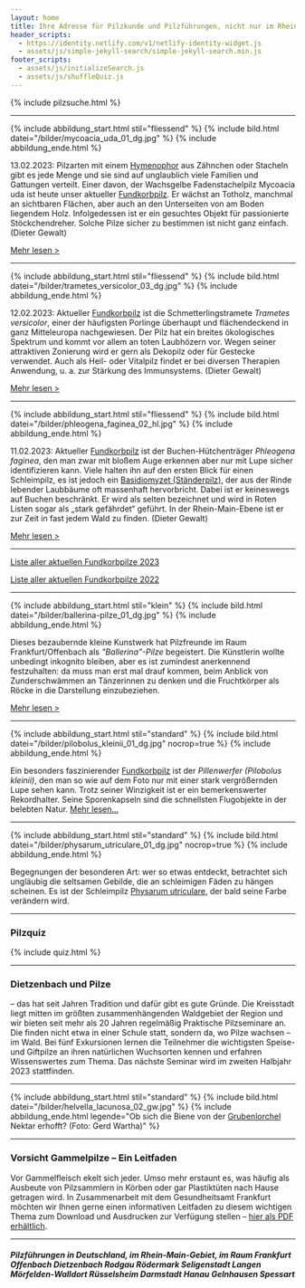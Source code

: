 ```yaml
---
layout: home
title: Ihre Adresse für Pilzkunde und Pilzführungen, nicht nur im Rhein-Main-Gebiet
header_scripts:
  - https://identity.netlify.com/v1/netlify-identity-widget.js
  - assets/js/simple-jekyll-search/simple-jekyll-search.min.js
footer_scripts:
  - assets/js/initializeSearch.js
  - assets/js/shuffleQuiz.js
---
```

{% include pilzsuche.html %}

- - -

{% include abbildung_start.html stil="fliessend" %}
{% include bild.html datei="/bilder/mycoacia_uda_01_dg.jpg" %}
{% include abbildung_ende.html %}

13.02.2023: Pilzarten mit einem [Hymenophor](Hymenophor "Glossar") aus Zähnchen oder Stacheln gibt es jede Menge und sie sind auf unglaublich viele Familien und Gattungen verteilt. Einer davon, der Wachsgelbe Fadenstachelpilz Mycoacia uda ist heute unser aktueller [Fundkorbpilz](AA "Glossar-"). Er wächst an Totholz, manchmal an sichtbaren Flächen, aber auch an den Unterseiten von am Boden liegendem Holz. Infolgedessen ist er ein gesuchtes Objekt für passionierte Stöckchendreher. Solche Pilze sicher zu bestimmen ist nicht ganz einfach. (Dieter Gewalt)

[Mehr lesen >](/pilze/mycoacia-uda-wachsgelber-fadenstachelpilz)

<div style="clear:  both"></div>

- - -

{% include abbildung_start.html stil="fliessend" %}
{% include bild.html datei="/bilder/trametes_versicolor_03_dg.jpg" %}
{% include abbildung_ende.html %}

12.02.2023: Aktueller [Fundkorbpilz](AA "Glossar-") ist die Schmetterlingstramete *Trametes versicolor*, einer der häufigsten Porlinge überhaupt und flächendeckend in ganz Mitteleuropa nachgewiesen. Der Pilz hat ein breites ökologisches Spektrum und kommt vor allem an toten Laubhözern vor. Wegen seiner attraktiven Zonierung wird er gern als Dekopilz oder für Gestecke verwendet. Auch als Heil- oder Vitalpilz findet er bei diversen Therapien Anwendung, u. a. zur Stärkung des Immunsystems. (Dieter Gewalt)

[Mehr lesen >](/pilze/trametes-versicolor-schmetterlingstramete)

<div style="clear:  both"></div>

- - -

{% include abbildung_start.html stil="fliessend" %}
{% include bild.html datei="/bilder/phleogena_faginea_02_hl.jpg" %}
{% include abbildung_ende.html %}

11.02.2023: Aktueller [Fundkorbpilz](AA "Glossar-") ist der Buchen-Hütchenträger *Phleogena faginea*, den man zwar mit bloßem Auge erkennen aber nur mit Lupe sicher identifizieren kann. Viele halten ihn auf den ersten Blick für einen Schleimpilz, es ist jedoch ein [Basidiomyzet (Ständerpilz)](Basidiomyzeten "Glossar"), der aus der Rinde lebender Laubbäume oft massenhaft hervorbricht. Dabei ist er keineswegs auf Buchen beschränkt. Er wird als selten bezeichnet und wird in Roten Listen sogar als „stark gefährdet“ geführt. In der Rhein-Main-Ebene ist er zur Zeit in fast jedem Wald zu finden. (Dieter Gewalt)

[Mehr lesen >](/pilze/phleogena-faginea-buchen-hütchenträger)

<div style="clear:  both"></div>

- - -

[Liste aller aktuellen Fundkorbpilze 2023](/artikel/liste-aller-aktuellen-fundkorbpilze-2023.html)

[Liste aller aktuellen Fundkorbpilze 2022](/artikel/liste-aller-aktuellen-fundkorbpilze-2022.html)

- - -

{% include abbildung_start.html stil="klein" %}
{% include bild.html datei="/bilder/ballerina-pilze_01_dg.jpg" %}
{% include abbildung_ende.html %}

Dieses bezaubernde kleine Kunstwerk hat Pilzfreunde im Raum Frankfurt/Offenbach als *"Ballerina"-Pilze* begeistert. Die Künstlerin wollte unbedingt inkognito bleiben, aber es ist zumindest anerkennend festzuhalten: da muss man erst mal drauf kommen, beim Anblick von Zunderschwämmen an Tänzerinnen zu denken und die Fruchtkörper als Röcke in die Darstellung einzubeziehen.

[Mehr lesen >](/termine)

- - -

{% include abbildung_start.html stil="standard" %}
{% include bild.html datei="/bilder/pilobolus_kleinii_01_dg.jpg" nocrop=true %}
{% include abbildung_ende.html %}

Ein besonders faszinierender [Fundkorbpilz](AA "Glossar-") ist der *Pillenwerfer (Pilobolus kleinii)*, den man so wie auf dem Foto nur mit einer stark vergrößernden Lupe sehen kann. Trotz seiner Winzigkeit ist er ein bemerkenswerter Rekordhalter. Seine Sporenkapseln sind die schnellsten Flugobjekte in der belebten Natur. [Mehr lesen...](/pilze/pilobolus-kleinii-pillenwerfer)

- - -

{% include abbildung_start.html stil="standard" %}
{% include bild.html datei="/bilder/physarum_utriculare_01_dg.jpg" nocrop=true %}
{% include abbildung_ende.html %}

Begegnungen der besonderen Art: wer so etwas entdeckt, betrachtet sich ungläubig die seltsamen Gebilde, die an schleimigen Fäden zu hängen scheinen. Es ist der Schleimpilz [Physarum utriculare](/pilze/physarum-utriculare-fadenfruchtschleimpilz), der bald seine Farbe verändern wird.

- - -

### Pilzquiz

{% include quiz.html %}

- - -

### Dietzenbach und Pilze

– das hat seit Jahren Tradition und dafür gibt es gute Gründe. Die Kreisstadt liegt mitten im größten zusammenhängenden Waldgebiet der Region und wir bieten seit mehr als 20 Jahren regelmäßig Praktische Pilzseminare an. Die finden nicht etwa in einer Schule statt, sondern da, wo Pilze wachsen – im Wald. Bei fünf Exkursionen lernen die Teilnehmer die wichtigsten Speise- und Giftpilze an ihren natürlichen Wuchsorten kennen und erfahren Wissenswertes zum Thema. Das nächste Seminar wird im zweiten Halbjahr 2023 stattfinden.

- - -

{% include abbildung_start.html stil="standard" %}
{% include bild.html datei="/bilder/helvella_lacunosa_02_gw.jpg" %}
{% include abbildung_ende.html legende="Ob sich die Biene von der <a href='/pilze/helvella-lacunosa-grubenlorchel'>Grubenlorchel</a> Nektar erhofft?  (Foto: Gerd Wartha)" %}

- - -

### Vorsicht Gammelpilze – Ein Leitfaden

Vor Gammelfleisch ekelt sich jeder. Umso mehr erstaunt es, was häufig als Ausbeute von Pilzsammlern in Körben oder gar Plastiktüten nach Hause getragen wird. In Zusammenarbeit mit dem Gesundheitsamt Frankfurt möchten wir Ihnen gerne einen informativen Leitfaden zu diesem wichtigen Thema zum Download und Ausdrucken zur Verfügung stellen – [hier als PDF erhältlich](/assets/docs/Fundkorb.de-Gammelpilze.pdf).

- - -

##### Pilzführungen in Deutschland, im Rhein-Main-Gebiet, im Raum Frankfurt Offenbach Dietzenbach Rodgau Rödermark Seligenstadt Langen Mörfelden-Walldort Rüsselsheim Darmstadt Hanau Gelnhausen Spessart